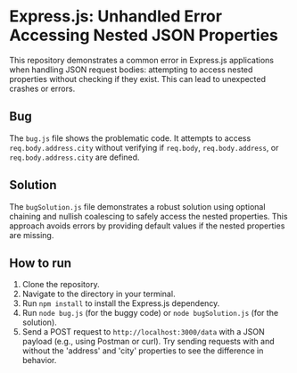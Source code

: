 # Express.js: Unhandled Error Accessing Nested JSON Properties

This repository demonstrates a common error in Express.js applications when handling JSON request bodies: attempting to access nested properties without checking if they exist.  This can lead to unexpected crashes or errors.

## Bug
The `bug.js` file shows the problematic code. It attempts to access `req.body.address.city` without verifying if `req.body`, `req.body.address`, or `req.body.address.city` are defined.

## Solution
The `bugSolution.js` file demonstrates a robust solution using optional chaining and nullish coalescing to safely access the nested properties. This approach avoids errors by providing default values if the nested properties are missing.

## How to run
1. Clone the repository.
2. Navigate to the directory in your terminal.
3. Run `npm install` to install the Express.js dependency.
4. Run `node bug.js` (for the buggy code) or `node bugSolution.js` (for the solution).
5. Send a POST request to `http://localhost:3000/data` with a JSON payload (e.g., using Postman or curl).  Try sending requests with and without the 'address' and 'city' properties to see the difference in behavior.